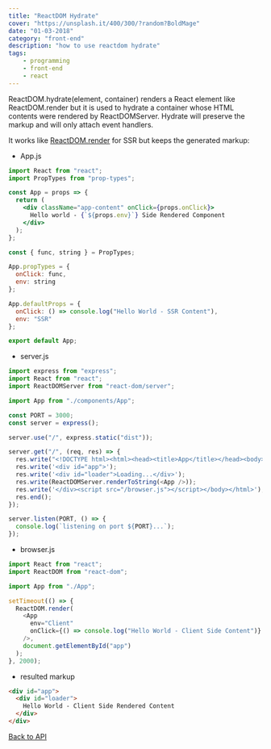 ```yaml
---
title: "ReactDOM Hydrate"
cover: "https://unsplash.it/400/300/?random?BoldMage"
date: "01-03-2018"
category: "front-end"
description: "how to use reactdom hydrate"
tags:
    - programming
    - front-end
    - react
---
```


ReactDOM.hydrate(element, container) renders a React element like ReactDOM.render but it is used to hydrate a container whose HTML contents were rendered by ReactDOMServer. Hydrate will preserve the markup and will only attach event handlers.

It works like <a href="/react-dom-render">ReactDOM.render</a> for SSR but keeps the generated markup:

* App.js

```jsx
import React from "react";
import PropTypes from "prop-types";

const App = props => {
  return (
    <div className="app-content" onClick={props.onClick}>
      Hello world - {`${props.env}`} Side Rendered Component
    </div>
  );
};

const { func, string } = PropTypes;

App.propTypes = {
  onClick: func,
  env: string
};

App.defaultProps = {
  onClick: () => console.log("Hello World - SSR Content"),
  env: "SSR"
};

export default App;
```

* server.js

```javascript
import express from "express";
import React from "react";
import ReactDOMServer from "react-dom/server";

import App from "./components/App";

const PORT = 3000;
const server = express();

server.use("/", express.static("dist"));

server.get("/", (req, res) => {
  res.write("<!DOCTYPE html><html><head><title>App</title></head><body>");
  res.write('<div id="app">');
  res.write('<div id="loader">Loading...</div>');
  res.write(ReactDOMServer.renderToString(<App />));
  res.write('</div><script src="/browser.js"></script></body></html>');
  res.end();
});

server.listen(PORT, () => {
  console.log(`listening on port ${PORT}...`);
});
```

* browser.js

```javascript
import React from "react";
import ReactDOM from "react-dom";

import App from "./App";

setTimeout(() => {
  ReactDOM.render(
    <App
      env="Client"
      onClick={() => console.log("Hello World - Client Side Content")}
    />,
    document.getElementById("app")
  );
}, 2000);
```

* resulted markup

```html
<div id="app">
  <div id="loader">
    Hello World - Client Side Rendered Content
  </div>
</div>
```

<a href="/react-dom-api">Back to API</a>
